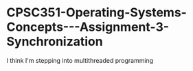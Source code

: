 # CPSC351-Operating-Systems-Concepts---Assignment-3-Synchronization
I think I'm stepping into multithreaded programming
